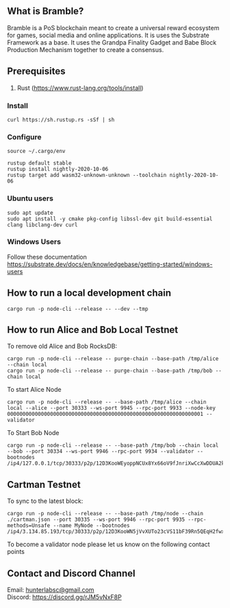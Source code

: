 ## What is Bramble?
Bramble is a PoS blockchain meant to create a universal reward ecosystem for games, social media and online applications. It is uses the Substrate Framework as a base.
It uses the Grandpa Finality Gadget and Babe Block Production Mechanism together to create a consensus.

## Prerequisites
1) Rust (https://www.rust-lang.org/tools/install)
### Install
```
curl https://sh.rustup.rs -sSf | sh
```
### Configure
```
source ~/.cargo/env
```

```
rustup default stable
rustup install nightly-2020-10-06
rustup target add wasm32-unknown-unknown --toolchain nightly-2020-10-06
```

### Ubuntu users
```
sudo apt update
sudo apt install -y cmake pkg-config libssl-dev git build-essential clang libclang-dev curl
```

### Windows Users
Follow these documentation https://substrate.dev/docs/en/knowledgebase/getting-started/windows-users

## How to run a local development chain
```
cargo run -p node-cli --release -- --dev --tmp
```

## How to run Alice and Bob Local Testnet
To remove old Alice and Bob RocksDB:

```
cargo run -p node-cli --release -- purge-chain --base-path /tmp/alice --chain local 
cargo run -p node-cli --release -- purge-chain --base-path /tmp/bob --chain local 
```

To start Alice Node
```
cargo run -p node-cli --release -- --base-path /tmp/alice --chain local --alice --port 30333 --ws-port 9945 --rpc-port 9933 --node-key 0000000000000000000000000000000000000000000000000000000000000001 --validator

```

To Start Bob Node
```
cargo run -p node-cli --release -- --base-path /tmp/bob --chain local --bob --port 30334 --ws-port 9946 --rpc-port 9934 --validator --bootnodes /ip4/127.0.0.1/tcp/30333/p2p/12D3KooWEyoppNCUx8Yx66oV9fJnriXwCcXwDDUA2kj6vnc6iDEp

```

## Cartman Testnet

To sync to the latest block:

```
cargo run -p node-cli --release -- --base-path /tmp/node --chain ./cartman.json --port 30335 --ws-port 9946 --rpc-port 9935 --rpc-methods=Unsafe --name MyNode --bootnodes /ip4/3.134.85.193/tcp/30333/p2p/12D3KooWN5jVvXUTo23cVS11bF39Rn5QEqH2fwxYvAv2wrZrZnpi
```
To become a validator node please let us know on the following contact points

## Contact and Discord Channel

Email: hunterlabsc@gmail.com<br/>
Discord: https://discord.gg/rJM5vNxF8P
